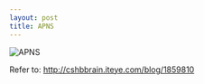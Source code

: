 ```yaml
---
layout: post
title: APNS
---
```


![APNS]({{site.baseurl}}/assets/apns/apns.png)  

Refer to: <http://cshbbrain.iteye.com/blog/1859810>  
